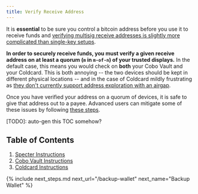 ```yaml
---
title: Verify Receive Address
---
```


It is **essential** to be sure you control a bitcoin address before you use it to receive funds and [verifying multisig receive addresses is slightly more complicated than single-key setups](/known-issues/verify-receive-address).

**In order to securely receive funds, you must verify a given receive address on at least a quorum (`m` in `m-of-n`) of your trusted displays.**
In the default case, this means you would check on **both** your Cobo Vault and your Coldcard.
This is both annoying -- the two devices should be kept in different physical locations -- and in the case of Coldcard mildly frustrating as [they don't currently support address exploration with an airgap](/known-issues/hardware/coldcard#verifying-a-receiving-address-breaks-airgap).

Once you have verified your address on a quorum of devices, it is safe to give that address out to a payee.
Advanced users can mitigate some of these issues by following [these steps](/verify-receive-address/advanced).

[TODO]: auto-gen this TOC somehow?
## Table of Contents
1. [Specter Instructions](/verify-receive-address/specter)
1. [Cobo Vault Instructions](/verify-receive-address/cobo)
1. [Coldcard Instructions](/verify-receive-address/coldcard)

{% include next_steps.md next_url="/backup-wallet" next_name="Backup Wallet" %}

